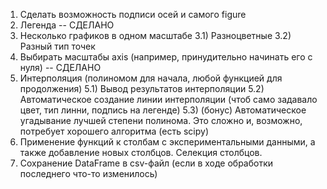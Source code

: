 1) Сделать возможность подписи осей и самого figure
2) Легенда  -- СДЕЛАНО
3) Несколько графиков в одном масштабе
    3.1) Разноцветные
    3.2) Разный тип точек
4) Выбирать масштабы axis (например, принудительно начинать его с нуля) -- СДЕЛАНО
5) Интерполяция (полиномом для начала, любой функцией для продолжения)
    5.1) Вывод результатов интерполяции
    5.2) Автоматическое создание линии интерполяции (чтоб само задавало цвет, тип линни, подпись на легенде)
    5.3) (бонус) Автоматическое угадывание лучшей степени полинома. Это сложно и, возможно, потребует хорошего алгоритма (есть scipy)
6) Применение функций к столбам с экспериментальными данными, а также добавление новых столбцов. Селекция столбцов.
7) Сохранение DataFrame в csv-файл (если в ходе обработки последнего что-то изменилось)
